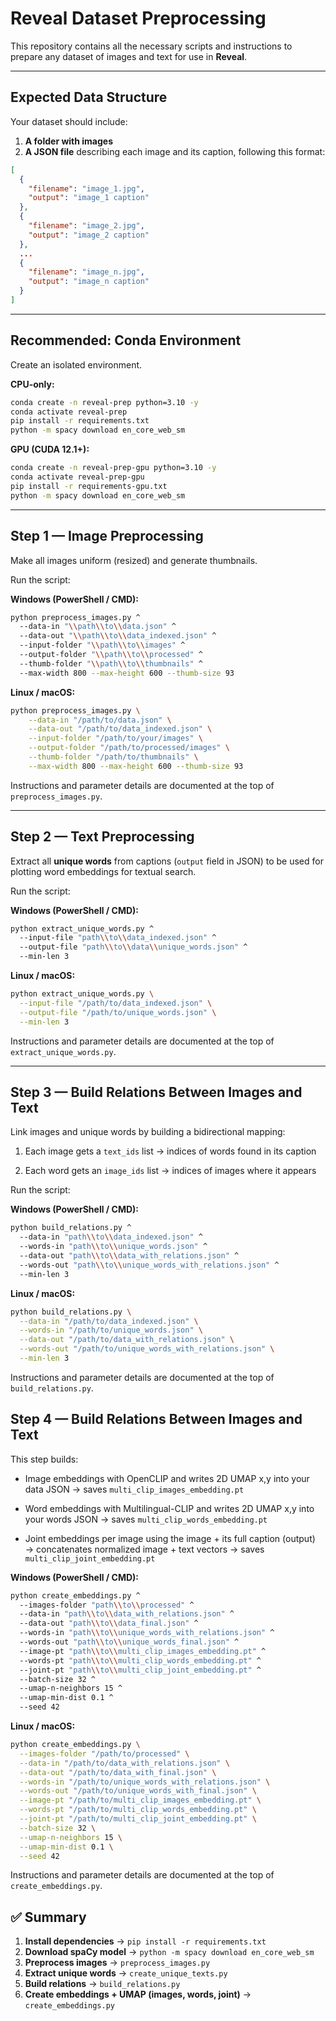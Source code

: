# Reveal Dataset Preprocessing

This repository contains all the necessary scripts and instructions to prepare any dataset of images and text for use in **Reveal**.

---

## Expected Data Structure

Your dataset should include:

1. **A folder with images**  
2. **A JSON file** describing each image and its caption, following this format:

```json
[
  {
    "filename": "image_1.jpg",
    "output": "image_1 caption"
  },
  {
    "filename": "image_2.jpg",
    "output": "image_2 caption"
  },
  ...
  {
    "filename": "image_n.jpg",
    "output": "image_n caption"
  }
]
```
---

## Recommended: Conda Environment

Create an isolated environment.

**CPU-only:**

```bash
conda create -n reveal-prep python=3.10 -y
conda activate reveal-prep
pip install -r requirements.txt
python -m spacy download en_core_web_sm
```

**GPU (CUDA 12.1+):**

```bash
conda create -n reveal-prep-gpu python=3.10 -y
conda activate reveal-prep-gpu
pip install -r requirements-gpu.txt
python -m spacy download en_core_web_sm

```

---

## Step 1 — Image Preprocessing

Make all images uniform (resized) and generate thumbnails.

Run the script:

**Windows (PowerShell / CMD):**
```bash
python preprocess_images.py ^
  --data-in "\\path\\to\\data.json" ^
  --data-out "\\path\\to\\data_indexed.json" ^
  --input-folder "\\path\\to\\images" ^
  --output-folder "\\path\\to\\processed" ^
  --thumb-folder "\\path\\to\\thumbnails" ^
  --max-width 800 --max-height 600 --thumb-size 93
```

**Linux / macOS:**
```bash
python preprocess_images.py \
    --data-in "/path/to/data.json" \
    --data-out "/path/to/data_indexed.json" \
    --input-folder "/path/to/your/images" \
    --output-folder "/path/to/processed/images" \
    --thumb-folder "/path/to/thumbnails" \
    --max-width 800 --max-height 600 --thumb-size 93
```

Instructions and parameter details are documented at the top of `preprocess_images.py`.

---

## Step 2 — Text Preprocessing

Extract all **unique words** from captions (`output` field in JSON) to be used for plotting word embeddings for textual search.

Run the script:

**Windows (PowerShell / CMD):**
```bash
python extract_unique_words.py ^
  --input-file "path\\to\\data_indexed.json" ^
  --output-file "path\\to\\data\\unique_words.json" ^
  --min-len 3
```

**Linux / macOS:**
```bash
python extract_unique_words.py \
  --input-file "/path/to/data_indexed.json" \
  --output-file "/path/to/unique_words.json" \
  --min-len 3
```

Instructions and parameter details are documented at the top of `extract_unique_words.py`.

---

## Step 3 — Build Relations Between Images and Text

Link images and unique words by building a bidirectional mapping:

1. Each image gets a `text_ids` list → indices of words found in its caption

2. Each word gets an `image_ids` list → indices of images where it appears

Run the script:

**Windows (PowerShell / CMD):**
```bash
python build_relations.py ^
  --data-in "path\\to\\data_indexed.json" ^
  --words-in "path\\to\\unique_words.json" ^
  --data-out "path\\to\\data_with_relations.json" ^
  --words-out "path\\to\\unique_words_with_relations.json" ^
  --min-len 3
```

**Linux / macOS:**
```bash
python build_relations.py \
  --data-in "/path/to/data_indexed.json" \
  --words-in "/path/to/unique_words.json" \
  --data-out "/path/to/data_with_relations.json" \
  --words-out "/path/to/unique_words_with_relations.json" \
  --min-len 3
```

Instructions and parameter details are documented at the top of `build_relations.py`.

## Step 4 — Build Relations Between Images and Text

This step builds:

- Image embeddings with OpenCLIP and writes 2D UMAP x,y into your data JSON → saves `multi_clip_images_embedding.pt`

- Word embeddings with Multilingual-CLIP and writes 2D UMAP x,y into your words JSON → saves `multi_clip_words_embedding.pt`

- Joint embeddings per image using the image + its full caption (output) → concatenates normalized image + text vectors → saves `multi_clip_joint_embedding.pt`

**Windows (PowerShell / CMD):**
```bash
python create_embeddings.py ^
  --images-folder "path\\to\\processed" ^
  --data-in "path\\to\\data_with_relations.json" ^
  --data-out "path\\to\\data_final.json" ^
  --words-in "path\\to\\unique_words_with_relations.json" ^
  --words-out "path\\to\\unique_words_final.json" ^
  --image-pt "path\\to\\multi_clip_images_embedding.pt" ^
  --words-pt "path\\to\\multi_clip_words_embedding.pt" ^
  --joint-pt "path\\to\\multi_clip_joint_embedding.pt" ^
  --batch-size 32 ^
  --umap-n-neighbors 15 ^
  --umap-min-dist 0.1 ^
  --seed 42
```

**Linux / macOS:**

```bash
python create_embeddings.py \
  --images-folder "/path/to/processed" \
  --data-in "/path/to/data_with_relations.json" \
  --data-out "/path/to/data_with_final.json" \
  --words-in "/path/to/unique_words_with_relations.json" \
  --words-out "/path/to/unique_words_with_final.json" \
  --image-pt "/path/to/multi_clip_images_embedding.pt" \
  --words-pt "/path/to/multi_clip_words_embedding.pt" \
  --joint-pt "/path/to/multi_clip_joint_embedding.pt" \
  --batch-size 32 \
  --umap-n-neighbors 15 \
  --umap-min-dist 0.1 \
  --seed 42
```

Instructions and parameter details are documented at the top of `create_embeddings.py`.

## ✅ Summary

1. **Install dependencies** → `pip install -r requirements.txt`  
2. **Download spaCy model** → `python -m spacy download en_core_web_sm`  
3. **Preprocess images** → `preprocess_images.py`  
4. **Extract unique words** → `create_unique_texts.py`
5. **Build relations** → `build_relations.py`
6. **Create embeddings + UMAP (images, words, joint)** → `create_embeddings.py`